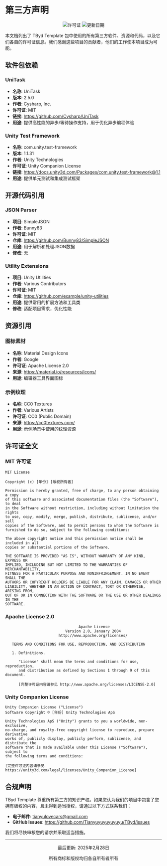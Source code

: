 # 第三方声明

<div align="center">

![许可证](https://img.shields.io/badge/文档类型-法律声明-blue.svg)
![更新日期](https://img.shields.io/badge/更新日期-2023.10.01-brightgreen.svg)

</div>

本文档列出了 TByd Template 包中使用的所有第三方软件、资源和代码，以及它们各自的许可证信息。我们感谢这些项目的贡献者，他们的工作使本项目成为可能。

## 软件包依赖

### UniTask
- **名称**: UniTask
- **版本**: 2.5.0
- **作者**: Cysharp, Inc.
- **许可证**: MIT
- **链接**: https://github.com/Cysharp/UniTask
- **用途**: 提供高性能的异步/等待操作支持，用于优化异步编程体验

### Unity Test Framework
- **名称**: com.unity.test-framework
- **版本**: 1.1.31
- **作者**: Unity Technologies
- **许可证**: Unity Companion License
- **链接**: https://docs.unity3d.com/Packages/com.unity.test-framework@1.1
- **用途**: 提供单元测试和集成测试框架

## 开源代码引用

### JSON Parser
- **项目**: SimpleJSON
- **作者**: Bunny83
- **许可证**: MIT
- **仓库**: https://github.com/Bunny83/SimpleJSON
- **用途**: 用于解析和处理JSON数据
- **修改**: 无

### Utility Extensions
- **项目**: Unity Utilities
- **作者**: Various Contributors
- **许可证**: MIT
- **仓库**: https://github.com/example/unity-utilities
- **用途**: 提供常用的扩展方法和工具类
- **修改**: 适配项目需求，优化性能

## 资源引用

### 图标素材
- **名称**: Material Design Icons
- **作者**: Google
- **许可证**: Apache License 2.0
- **来源**: https://material.io/resources/icons/
- **用途**: 编辑器工具界面图标

### 示例纹理
- **名称**: CC0 Textures
- **作者**: Various Artists
- **许可证**: CC0 (Public Domain)
- **来源**: https://cc0textures.com/
- **用途**: 示例场景中使用的纹理资源

## 许可证全文

### MIT 许可证
```
MIT License

Copyright (c) [年份] [版权所有者]

Permission is hereby granted, free of charge, to any person obtaining a copy
of this software and associated documentation files (the "Software"), to deal
in the Software without restriction, including without limitation the rights
to use, copy, modify, merge, publish, distribute, sublicense, and/or sell
copies of the Software, and to permit persons to whom the Software is
furnished to do so, subject to the following conditions:

The above copyright notice and this permission notice shall be included in all
copies or substantial portions of the Software.

THE SOFTWARE IS PROVIDED "AS IS", WITHOUT WARRANTY OF ANY KIND, EXPRESS OR
IMPLIED, INCLUDING BUT NOT LIMITED TO THE WARRANTIES OF MERCHANTABILITY,
FITNESS FOR A PARTICULAR PURPOSE AND NONINFRINGEMENT. IN NO EVENT SHALL THE
AUTHORS OR COPYRIGHT HOLDERS BE LIABLE FOR ANY CLAIM, DAMAGES OR OTHER
LIABILITY, WHETHER IN AN ACTION OF CONTRACT, TORT OR OTHERWISE, ARISING FROM,
OUT OF OR IN CONNECTION WITH THE SOFTWARE OR THE USE OR OTHER DEALINGS IN THE
SOFTWARE.
```

### Apache License 2.0
```
                                 Apache License
                           Version 2.0, January 2004
                        http://www.apache.org/licenses/

   TERMS AND CONDITIONS FOR USE, REPRODUCTION, AND DISTRIBUTION

   1. Definitions.

      "License" shall mean the terms and conditions for use, reproduction,
      and distribution as defined by Sections 1 through 9 of this document.
      
      [完整许可证内容请参见 http://www.apache.org/licenses/LICENSE-2.0]
```

### Unity Companion License
```
Unity Companion License ("License")
Software Copyright © [年份] Unity Technologies ApS
 
Unity Technologies ApS ("Unity") grants to you a worldwide, non-exclusive, 
no-charge, and royalty-free copyright license to reproduce, prepare derivative 
works of, publicly display, publicly perform, sublicense, and distribute the 
software that is made available under this License ("Software"), subject to 
the following terms and conditions:

[完整许可证内容请参见 https://unity3d.com/legal/licenses/Unity_Companion_License]
```

## 合规声明

TByd Template 尊重所有第三方的知识产权。如果您认为我们的项目中包含了您拥有版权的内容，且未得到适当授权，请通过以下方式联系我们：

- **电子邮件**: tianyulovecars@gmail.com
- **GitHub Issues**: https://github.com/Tianyuyuyuyuyuyu/TByd/issues

我们将尽快审核您的请求并采取适当措施。

---

<div align="center">
  <p>最后更新: 2025年2月28日</p>
  <p>所有商标和版权均归各自所有者所有</p>
</div> 